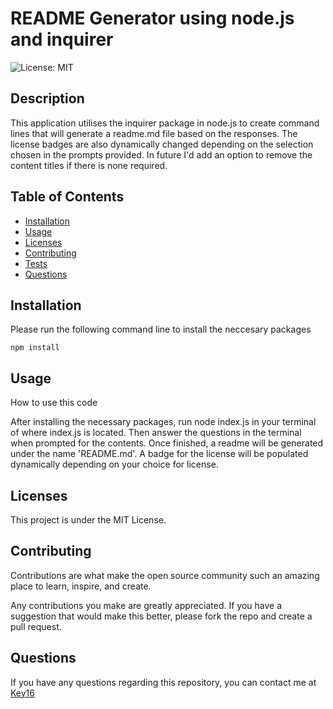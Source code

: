 # README Generator using node.js and inquirer

![License: MIT](https://img.shields.io/badge/License-MIT-yellow.svg)
## Description
This application utilises the inquirer package in node.js to create command lines that will generate a readme.md file based on the responses. The license badges are also dynamically changed depending on the selection chosen in the prompts provided. In future I'd add an option to remove the content titles if there is none required.

## Table of Contents

* [Installation](#installation)
* [Usage](#usage)
* [Licenses](#licenses)
* [Contributing](#contributing)
* [Tests](#tests)
* [Questions](#questions)

## Installation 
Please run the following command line to install the neccesary packages
```
npm install
```


## Usage
How to use this code

After installing the necessary packages, run node index.js in your terminal of where index.js is located. Then answer the questions in the terminal when prompted for the contents. Once finished, a readme will be generated under the name 'README.md'. A badge for the license will be populated dynamically depending on your choice for license. 
## Licenses
This project is under the MIT License.

## Contributing
Contributions are what make the open source community such an amazing place to learn, inspire, and create. 

Any contributions you make are greatly appreciated. If you have a suggestion that would make this 
better, please fork the repo and create a pull request.


## Questions

If you have any questions regarding this repository, you can contact me at [Key16](https://github.com/Key16)